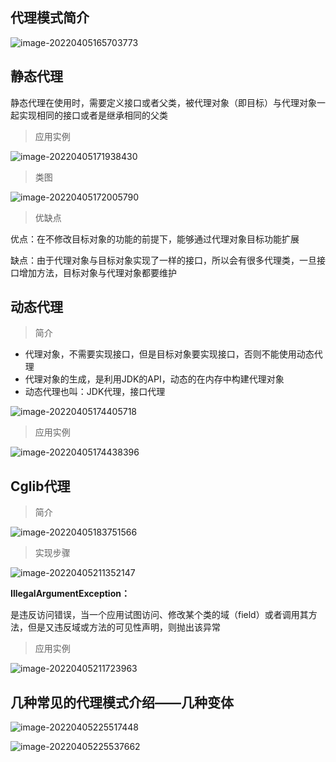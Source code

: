 ## 代理模式简介

 ![image-20220405165703773](https://fafa-blog-img.oss-cn-beijing.aliyuncs.com/images/img/20220405165710.png)

## 静态代理

静态代理在使用时，需要定义接口或者父类，被代理对象（即目标）与代理对象一起实现相同的接口或者是继承相同的父类

> 应用实例

 ![image-20220405171938430](https://fafa-blog-img.oss-cn-beijing.aliyuncs.com/images/img/20220405171938.png)

> 类图

 ![image-20220405172005790](https://fafa-blog-img.oss-cn-beijing.aliyuncs.com/images/img/20220405172005.png)

> 优缺点

优点：在不修改目标对象的功能的前提下，能够通过代理对象目标功能扩展

缺点：由于代理对象与目标对象实现了一样的接口，所以会有很多代理类，一旦接口增加方法，目标对象与代理对象都要维护

## 动态代理

> 简介

- 代理对象，不需要实现接口，但是目标对象要实现接口，否则不能使用动态代理
- 代理对象的生成，是利用JDK的API，动态的在内存中构建代理对象
- 动态代理也叫：JDK代理，接口代理

 ![image-20220405174405718](https://fafa-blog-img.oss-cn-beijing.aliyuncs.com/images/img/20220405174405.png)

> 应用实例

 ![image-20220405174438396](https://fafa-blog-img.oss-cn-beijing.aliyuncs.com/images/img/20220405174438.png)



## Cglib代理

> 简介

![image-20220405183751566](https://fafa-blog-img.oss-cn-beijing.aliyuncs.com/images/img/20220405183753.png)

> 实现步骤

 ![image-20220405211352147](https://fafa-blog-img.oss-cn-beijing.aliyuncs.com/images/img/20220405211353.png)

**IllegalArgumentException：**

是违反访问错误，当一个应用试图访问、修改某个类的域（field）或者调用其方法，但是又违反域或方法的可见性声明，则抛出该异常

> 应用实例

 ![image-20220405211723963](https://fafa-blog-img.oss-cn-beijing.aliyuncs.com/images/img/20220405211724.png)



## 几种常见的代理模式介绍——几种变体

 ![image-20220405225517448](https://fafa-blog-img.oss-cn-beijing.aliyuncs.com/images/img/20220405225518.png)

 ![image-20220405225537662](https://fafa-blog-img.oss-cn-beijing.aliyuncs.com/images/img/20220405225537.png)
